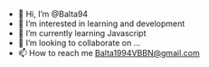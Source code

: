 - 👋 Hi, I’m @Balta94
- 👀 I’m interested in learning and development
- 🌱 I’m currently learning Javascript
- 💞️ I’m looking to collaborate on ...
- 📫 How to reach me Balta1994VBBN@gmail.com

<!---
Balta94/Balta94 is a ✨ special ✨ repository because its `README.md` (this file) appears on your GitHub profile.
You can click the Preview link to take a look at your changes.
--->
